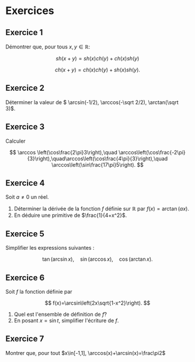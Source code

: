 # Exercices

## Exercice 1
Démontrer que, pour tous $x,y \in \mathbb{R}$:


$$
sh(x+y)=sh(x)ch(y)+ch(x)sh(y)
$$

$$
ch(x+y)=ch(x)ch(y)+sh(x)sh(y).
$$

## Exercice 2
Déterminer la valeur de $ \arcsin(-1/2), \arccos(-\sqrt 2/2), \arctan(\sqrt 3)$.

## Exercice 3
Calculer 

$$
\arccos \left(\cos\frac{2\pi}3\right),\quad \arccos\left(\cos\frac{-2\pi}{3}\right),\quad\arccos\left(\cos\frac{4\pi}{3}\right),\quad \arccos\left(\sin\frac{17\pi}5\right).
$$

## Exercice 4
Soit $a\neq 0$ un réel.
1. Déterminer la dérivée de la fonction $f$ définie sur $\mathbb{R}$ par $f(x)=\arctan(ax)$.
2. En déduire une primitive de $\frac{1}{4+x^2}$.

## Exercice 5
Simplifier les expressions suivantes :

$$
\tan(\arcsin x),\quad \sin(\arccos x),\quad \cos(\arctan x).
$$

## Exercice 6

Soit $f$ la fonction définie par

$$
f(x)=\arcsin\left(2x\sqrt{1-x^2}\right).
$$

1. Quel est l'ensemble de définition de $f$?
2. En posant $x=\sin t$, simplifier l'écriture de $f$.

## Exercice 7
Montrer que, pour tout $x\in[-1,1], \arccos(x)+\arcsin(x)=\frac\pi2$
